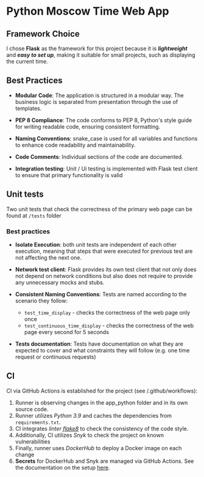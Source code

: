 # Python Moscow Time Web App

## Framework Choice

I chose **Flask** as the framework for this project
because it is ***lightweight*** and ***easy to set up***,
making it suitable for small projects, such as displaying the current time.

## Best Practices

- **Modular Code**: The application is structured in a modular way.
  The business logic is separated from presentation through the use of templates.

- **PEP 8 Compliance**: The code conforms to PEP 8,
  Python's style guide for writing readable code, ensuring consistent formatting.

- **Naming Conventions**: snake_case is used for all variables and functions
  to enhance code readability and maintainability.

- **Code Comments**: Individual sections of the code are documented.

- **Integration testing**: Unit / Ui testing is implemented with
  Flask test client to ensure that primary functionality is valid

## Unit tests

Two unit tests that check the correctness
of the primary web page can be found at `/tests` folder

### Best practices

- **Isolate Execution**: both unit tests are independent of each other execution,
  meaning that steps that were executed for previous test are not affecting the next one.

- **Network test client**: Flask provides its own test client that not only does not depend on network conditions
  but also does not require to provide any unnecessary mocks and stubs.

- **Consistent Naming Conventions**: Tests are named according to the scenario they follow:
    * `test_time_display` - checks the correctness of the web page only once
    * `test_continuous_time_display` - checks the correctness of the web page every second for 5 seconds

- **Tests documentation**: Tests have documentation on what they are expected to cover
  and what constraints they will follow (e.g. one time request or continuous requests)

## CI

CI via GitHub Actions is established for the project (see /.github/workflows):

1. Runner is observing changes in the app_python folder and in its own source code.
2. Runner utilizes *Python 3.9* and caches the dependencies from `requirements.txt`.
3. CI integrates *linter [flake8](https://flake8.pycqa.org/en/latest/)* to check the consistency of the code style.
4. Additionally, CI utilizes *Snyk* to check the project on known vulnerabilities
5. Finally, runner uses *DockerHub* to deploy a Docker image on each change
6. **Secrets** for DockerHub and Snyk are managed via GitHub Actions.
   See the documentation on the setup
   [here](https://docs.github.com/en/actions/security-for-github-actions/security-guides/using-secrets-in-github-actions).
